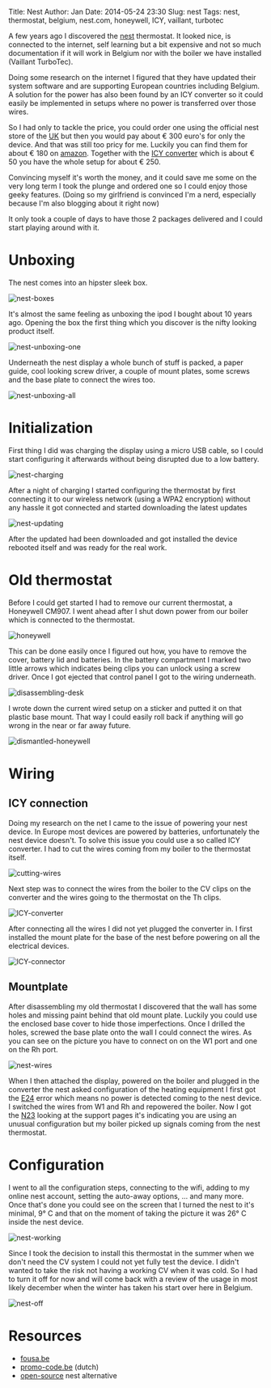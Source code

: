 Title:       Nest
Author:      Jan
Date: 	     2014-05-24 23:30
Slug:	     nest
Tags: 	     nest, thermostat, belgium, nest.com, honeywell, ICY, vaillant, turbotec

A few years ago I discovered the [nest](http://nest.com) thermostat. It looked nice, is connected to the internet, self learning but a bit expensive and not so much documentation if it will work in Belgium nor with the boiler we have installed (Vaillant TurboTec).

Doing some research on the internet I figured that they have updated their system software and are supporting European countries including Belgium. A solution for the power has also been found by an ICY converter so it could easily be implemented in setups where no power is transferred over those wires.

So I had only to tackle the price, you could order one using the official nest store of the [UK](http://store.nest.com/uk/) but then you would pay about € 300 euro's for only the device. And that was still too pricy for me. Luckily you can find them for about € 180 on [amazon](http://www.amazon.com/gp/offer-listing/B009GDHYPQ/ref=sr_1_1_olp?ie=UTF8&qid=1401011588&sr=8-1&keywords=nest&condition=new). Together with the [ICY converter](http://www.eco-logisch.be/Details.asp?ProductID=3484&category=115) which is about € 50 you have the whole setup for about € 250.

Convincing myself it's worth the money, and it could save me some on the very long term I took the plunge and ordered one so I could enjoy those geeky features. (Doing so my girlfriend is convinced I'm a nerd, especially because I'm also blogging about it right now)

It only took a couple of days to have those 2 packages delivered and I could start playing around with it.

# Unboxing

The nest comes into an hipster sleek box.

![nest-boxes]( ../../images/nest/nest-boxes.jpg)

It's almost the same feeling as unboxing the ipod I bought about 10 years ago. Opening the box the first thing which you discover is the nifty looking product itself.

![nest-unboxing-one]( ../../images/nest/nest-unboxing-one.jpg)

Underneath the nest display a whole bunch of stuff is packed, a paper guide, cool looking screw driver, a couple of mount plates, some screws and the base plate to connect the wires too.

![nest-unboxing-all]( ../../images/nest/nest-unboxing-all.jpg)

# Initialization

First thing I did was charging the display using a micro USB cable, so I could start configuring it afterwards without being disrupted due to a low battery.

![nest-charging]( ../../images/nest/nest-charging.jpg)

After a night of charging I started configuring the thermostat by first connecting it to our wireless network (using a WPA2 encryption) without any hassle it got connected and started downloading the latest updates

![nest-updating]( ../../images/nest/nest-updating.jpg)

After the updated had been downloaded and got installed the device rebooted itself and was ready for the real work.

# Old thermostat

Before I could get started I had to remove our current thermostat, a Honeywell CM907. I went ahead after I shut down power from our boiler which is connected to the thermostat.

![honeywell]( ../../images/nest/honeywell.jpg)

This can be done easily once I figured out how, you have to remove the cover, battery lid and batteries. In the battery compartment I marked two little arrows which indicates being clips you can unlock using a screw driver. Once I got ejected that control panel I got to the wiring underneath.

![disassembling-desk]( ../../images/nest/disassembling-desk.jpg)

I wrote down the current wired setup on a sticker and putted it on that plastic base mount. That way I could easily roll back if anything will go wrong in the near or far away future.

![dismantled-honeywell]( ../../images/nest/dismantled-honeywell.jpg)

# Wiring

## ICY connection

Doing my research on the net I came to the issue of powering your nest device. In Europe most devices are powered by batteries, unfortunately the nest device doesn't. To solve this issue you could use a so called ICY converter. I had to cut the wires coming from my boiler to the thermostat itself.

![cutting-wires]( ../../images/nest/cutting-wires.jpg)

Next step was to connect the wires from the boiler to the CV clips on the converter and the wires going to the thermostat on the Th clips.

![ICY-converter]( ../../images/nest/ICY-convertor.jpg)

After connecting all the wires I did not yet plugged the converter in. I first installed the mount plate for the base of the nest before powering on all the electrical devices.

![ICY-connector]( ../../images/nest/ICY-connector.jpg)

## Mountplate

After disassembling my old thermostat I discovered that the wall has some holes and missing paint behind that old mount plate. Luckily you could use the enclosed base cover to hide those imperfections. Once I drilled the holes, screwed the base plate onto the wall I could connect the wires. As you can see on the picture you have to connect on on the W1 port and one on the Rh port.

![nest-wires]( ../../images/nest/nest-wires.jpg)

When I then attached the display, powered on the boiler and plugged in the converter the nest asked configuration of the heating equipment I first got the [E24](http://support.nest.com/#troubleshooting/e24) error which means no power is detected coming to the nest device. I switched the wires from W1 and Rh and repowered the boiler. Now I got the [N23](http://support.nest.com/#troubleshooting/n23) looking at the support pages it's indicating you are using an unusual configuration but my boiler picked up signals coming from the nest thermostat.

# Configuration

I went to all the configuration steps, connecting to the wifi, adding to my online nest account, setting the auto-away options, ... and many more. Once that's done you could see on the screen that I turned the nest to it's minimal, 9° C and that on the moment of taking the picture it was 26° C inside the nest device.

![nest-working]( ../../images/nest/nest-working.jpg)

Since I took the decision to install this thermostat in the summer when we don't need the CV system I could not yet fully test the device. I didn't wanted to take the risk not having a working CV when it was cold. So I had to turn it off for now and will come back with a review of the usage in most likely december when the winter has taken his start over here in Belgium.

![nest-off]( ../../images/nest/nest-off.jpg)

# Resources

* [fousa.be](http://www.fousa.be/blog/nest-thermostat)
* [promo-code.be](http://promo-code.be/nest-thermostaat/) (dutch)
* [open-source](http://blog.spark.io/2014/01/17/open-source-thermostat/) nest alternative
